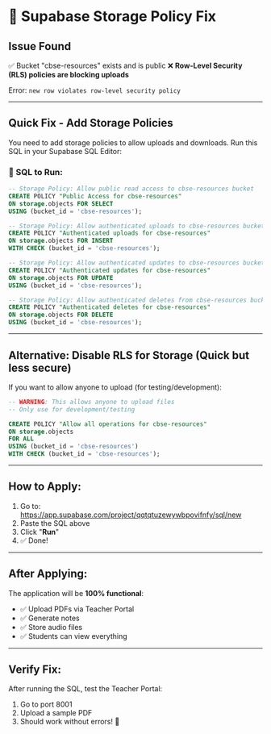 # 🔧 Supabase Storage Policy Fix

## Issue Found

✅ Bucket "cbse-resources" exists and is public
❌ **Row-Level Security (RLS) policies are blocking uploads**

Error: `new row violates row-level security policy`

---

## Quick Fix - Add Storage Policies

You need to add storage policies to allow uploads and downloads. Run this SQL in your Supabase SQL Editor:

### 📝 SQL to Run:

```sql
-- Storage Policy: Allow public read access to cbse-resources bucket
CREATE POLICY "Public Access for cbse-resources"
ON storage.objects FOR SELECT
USING (bucket_id = 'cbse-resources');

-- Storage Policy: Allow authenticated uploads to cbse-resources bucket
CREATE POLICY "Authenticated uploads for cbse-resources"
ON storage.objects FOR INSERT
WITH CHECK (bucket_id = 'cbse-resources');

-- Storage Policy: Allow authenticated updates to cbse-resources bucket
CREATE POLICY "Authenticated updates for cbse-resources"
ON storage.objects FOR UPDATE
USING (bucket_id = 'cbse-resources');

-- Storage Policy: Allow authenticated deletes from cbse-resources bucket
CREATE POLICY "Authenticated deletes for cbse-resources"
ON storage.objects FOR DELETE
USING (bucket_id = 'cbse-resources');
```

---

## Alternative: Disable RLS for Storage (Quick but less secure)

If you want to allow anyone to upload (for testing/development):

```sql
-- WARNING: This allows anyone to upload files
-- Only use for development/testing

CREATE POLICY "Allow all operations for cbse-resources"
ON storage.objects
FOR ALL
USING (bucket_id = 'cbse-resources')
WITH CHECK (bucket_id = 'cbse-resources');
```

---

## How to Apply:

1. Go to: https://app.supabase.com/project/qqtqtuzewywbpovifnfy/sql/new
2. Paste the SQL above
3. Click "**Run**"
4. ✅ Done!

---

## After Applying:

The application will be **100% functional**:
- ✅ Upload PDFs via Teacher Portal
- ✅ Generate notes
- ✅ Store audio files
- ✅ Students can view everything

---

## Verify Fix:

After running the SQL, test the Teacher Portal:
1. Go to port 8001
2. Upload a sample PDF
3. Should work without errors! 🎉
